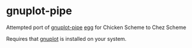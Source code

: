 # gnuplot-pipe
Attempted port of [gnuplot-pipe](https://gitlab.com/montanari/gnuplot-pipe/) [egg](http://wiki.call-cc.org/eggref/5/gnuplot-pipe) for Chicken Scheme to Chez Scheme

Requires that [gnuplot](http://gnuplot.info/index.html) is installed on your system.

